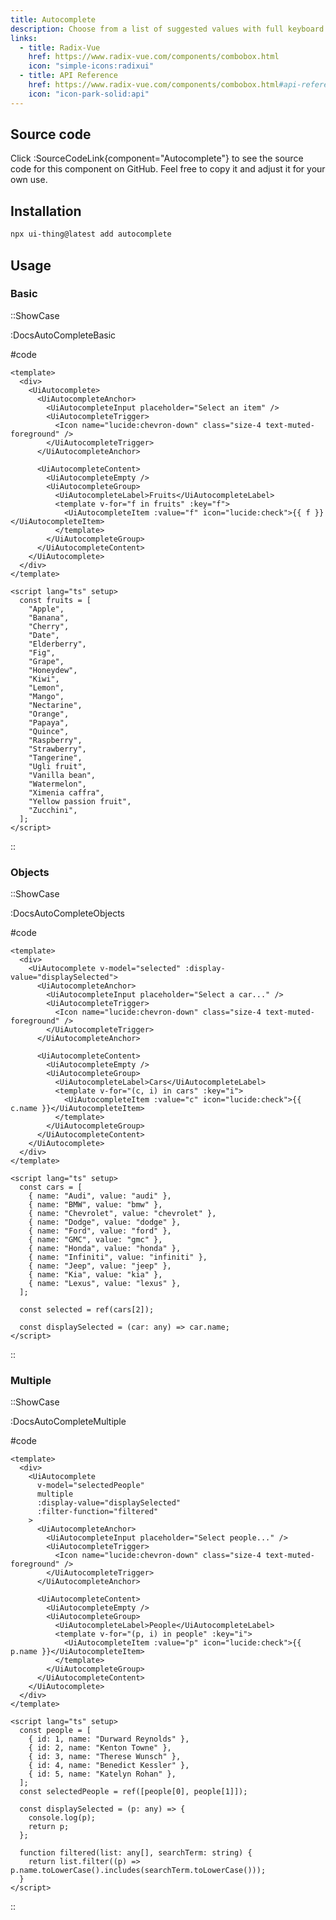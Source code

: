 ```yaml
---
title: Autocomplete
description: Choose from a list of suggested values with full keyboard support.
links:
  - title: Radix-Vue
    href: https://www.radix-vue.com/components/combobox.html
    icon: "simple-icons:radixui"
  - title: API Reference
    href: https://www.radix-vue.com/components/combobox.html#api-reference
    icon: "icon-park-solid:api"
---
```


## Source code

Click :SourceCodeLink{component="Autocomplete"} to see the source code for this component on GitHub. Feel free to copy it and adjust it for your own use.

## Installation

```bash
npx ui-thing@latest add autocomplete
```

## Usage

### Basic

::ShowCase

:DocsAutoCompleteBasic

#code

<!-- automd:file src="../../app/components/content/Docs/Autocomplete/DocsAutoCompleteBasic.vue" code lang="vue" -->

```vue [DocsAutoCompleteBasic.vue]
<template>
  <div>
    <UiAutocomplete>
      <UiAutocompleteAnchor>
        <UiAutocompleteInput placeholder="Select an item" />
        <UiAutocompleteTrigger>
          <Icon name="lucide:chevron-down" class="size-4 text-muted-foreground" />
        </UiAutocompleteTrigger>
      </UiAutocompleteAnchor>

      <UiAutocompleteContent>
        <UiAutocompleteEmpty />
        <UiAutocompleteGroup>
          <UiAutocompleteLabel>Fruits</UiAutocompleteLabel>
          <template v-for="f in fruits" :key="f">
            <UiAutocompleteItem :value="f" icon="lucide:check">{{ f }}</UiAutocompleteItem>
          </template>
        </UiAutocompleteGroup>
      </UiAutocompleteContent>
    </UiAutocomplete>
  </div>
</template>

<script lang="ts" setup>
  const fruits = [
    "Apple",
    "Banana",
    "Cherry",
    "Date",
    "Elderberry",
    "Fig",
    "Grape",
    "Honeydew",
    "Kiwi",
    "Lemon",
    "Mango",
    "Nectarine",
    "Orange",
    "Papaya",
    "Quince",
    "Raspberry",
    "Strawberry",
    "Tangerine",
    "Ugli fruit",
    "Vanilla bean",
    "Watermelon",
    "Ximenia caffra",
    "Yellow passion fruit",
    "Zucchini",
  ];
</script>

```

<!-- /automd -->

::

### Objects

::ShowCase

:DocsAutoCompleteObjects

#code

<!-- automd:file src="../../app/components/content/Docs/Autocomplete/DocsAutoCompleteObjects.vue" code lang="vue" -->

```vue [DocsAutoCompleteObjects.vue]
<template>
  <div>
    <UiAutocomplete v-model="selected" :display-value="displaySelected">
      <UiAutocompleteAnchor>
        <UiAutocompleteInput placeholder="Select a car..." />
        <UiAutocompleteTrigger>
          <Icon name="lucide:chevron-down" class="size-4 text-muted-foreground" />
        </UiAutocompleteTrigger>
      </UiAutocompleteAnchor>

      <UiAutocompleteContent>
        <UiAutocompleteEmpty />
        <UiAutocompleteGroup>
          <UiAutocompleteLabel>Cars</UiAutocompleteLabel>
          <template v-for="(c, i) in cars" :key="i">
            <UiAutocompleteItem :value="c" icon="lucide:check">{{ c.name }}</UiAutocompleteItem>
          </template>
        </UiAutocompleteGroup>
      </UiAutocompleteContent>
    </UiAutocomplete>
  </div>
</template>

<script lang="ts" setup>
  const cars = [
    { name: "Audi", value: "audi" },
    { name: "BMW", value: "bmw" },
    { name: "Chevrolet", value: "chevrolet" },
    { name: "Dodge", value: "dodge" },
    { name: "Ford", value: "ford" },
    { name: "GMC", value: "gmc" },
    { name: "Honda", value: "honda" },
    { name: "Infiniti", value: "infiniti" },
    { name: "Jeep", value: "jeep" },
    { name: "Kia", value: "kia" },
    { name: "Lexus", value: "lexus" },
  ];

  const selected = ref(cars[2]);

  const displaySelected = (car: any) => car.name;
</script>

```

<!-- /automd -->

::

### Multiple

::ShowCase

:DocsAutoCompleteMultiple

#code

<!-- automd:file src="../../app/components/content/Docs/Autocomplete/DocsAutoCompleteMultiple.vue" code lang="vue" -->

```vue [DocsAutoCompleteMultiple.vue]
<template>
  <div>
    <UiAutocomplete
      v-model="selectedPeople"
      multiple
      :display-value="displaySelected"
      :filter-function="filtered"
    >
      <UiAutocompleteAnchor>
        <UiAutocompleteInput placeholder="Select people..." />
        <UiAutocompleteTrigger>
          <Icon name="lucide:chevron-down" class="size-4 text-muted-foreground" />
        </UiAutocompleteTrigger>
      </UiAutocompleteAnchor>

      <UiAutocompleteContent>
        <UiAutocompleteEmpty />
        <UiAutocompleteGroup>
          <UiAutocompleteLabel>People</UiAutocompleteLabel>
          <template v-for="(p, i) in people" :key="i">
            <UiAutocompleteItem :value="p" icon="lucide:check">{{ p.name }}</UiAutocompleteItem>
          </template>
        </UiAutocompleteGroup>
      </UiAutocompleteContent>
    </UiAutocomplete>
  </div>
</template>

<script lang="ts" setup>
  const people = [
    { id: 1, name: "Durward Reynolds" },
    { id: 2, name: "Kenton Towne" },
    { id: 3, name: "Therese Wunsch" },
    { id: 4, name: "Benedict Kessler" },
    { id: 5, name: "Katelyn Rohan" },
  ];
  const selectedPeople = ref([people[0], people[1]]);

  const displaySelected = (p: any) => {
    console.log(p);
    return p;
  };

  function filtered(list: any[], searchTerm: string) {
    return list.filter((p) => p.name.toLowerCase().includes(searchTerm.toLowerCase()));
  }
</script>

```

<!-- /automd -->

::
